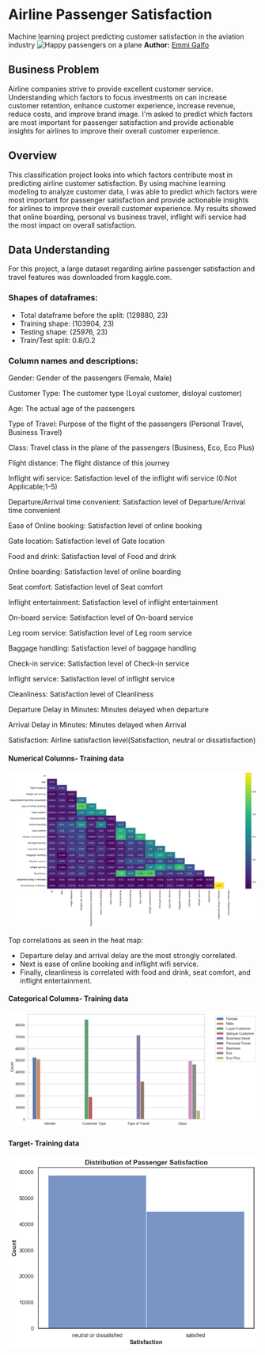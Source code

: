 # Airline Passenger Satisfaction
Machine learning project predicting customer satisfaction in the aviation industry
![Happy passengers on a plane](./Photos/Happy-passengers.avif)
**Author:** [Emmi Galfo](mailto:emmi.galfo@gmail.com)

## Business Problem 

Airline companies strive to provide excellent customer service. Understanding which factors to focus investments on can increase customer retention, enhance customer experience, increase revenue, reduce costs, and improve brand image. I'm asked to predict which factors are most important for passenger satisfaction and provide actionable insights for airlines to improve their overall customer experience.  

## Overview 

This classification project looks into which factors contribute most in predicting airline customer satisfaction. By using machine learning modeling to analyze customer data, I was able to predict which factors were most important for passenger satisfaction and provide actionable insights for airlines to improve their overall customer experience. My results showed that online boarding, personal vs business travel, inflight wifi service had the most impact on overall satisfaction. 

## Data Understanding

For this project, a large dataset regarding airline passenger satisfaction and travel features was downloaded from kaggle.com. 

### Shapes of dataframes:
* Total dataframe before the split:  (129880, 23)
* Training shape: (103904, 23)
* Testing shape: (25976, 23)
* Train/Test split: 0.8/0.2

### Column names and descriptions:
Gender: Gender of the passengers (Female, Male)

Customer Type: The customer type (Loyal customer, disloyal customer)

Age: The actual age of the passengers

Type of Travel: Purpose of the flight of the passengers (Personal Travel, Business Travel)

Class: Travel class in the plane of the passengers (Business, Eco, Eco Plus)

Flight distance: The flight distance of this journey

Inflight wifi service: Satisfaction level of the inflight wifi service (0:Not Applicable;1-5)

Departure/Arrival time convenient: Satisfaction level of Departure/Arrival time convenient

Ease of Online booking: Satisfaction level of online booking

Gate location: Satisfaction level of Gate location

Food and drink: Satisfaction level of Food and drink

Online boarding: Satisfaction level of online boarding

Seat comfort: Satisfaction level of Seat comfort

Inflight entertainment: Satisfaction level of inflight entertainment

On-board service: Satisfaction level of On-board service

Leg room service: Satisfaction level of Leg room service

Baggage handling: Satisfaction level of baggage handling

Check-in service: Satisfaction level of Check-in service

Inflight service: Satisfaction level of inflight service

Cleanliness: Satisfaction level of Cleanliness

Departure Delay in Minutes: Minutes delayed when departure

Arrival Delay in Minutes: Minutes delayed when Arrival

Satisfaction: Airline satisfaction level(Satisfaction, neutral or dissatisfaction)

#### Numerical Columns- Training data

![Heatmap of correlations](./Photos/Heatmap.png)

Top correlations as seen in the heat map:
* Departure delay and arrival delay are the most strongly correlated.
* Next is ease of online booking and inflight wifi service.
* Finally, cleanliness is correlated with food and drink, seat comfort, and inflight entertainment. 

#### Categorical Columns- Training data

![Categorical bar graph](./Photos/categorical-bar.png)

#### Target- Training data

![target bar graph](./Photos/Target-bar.png)



